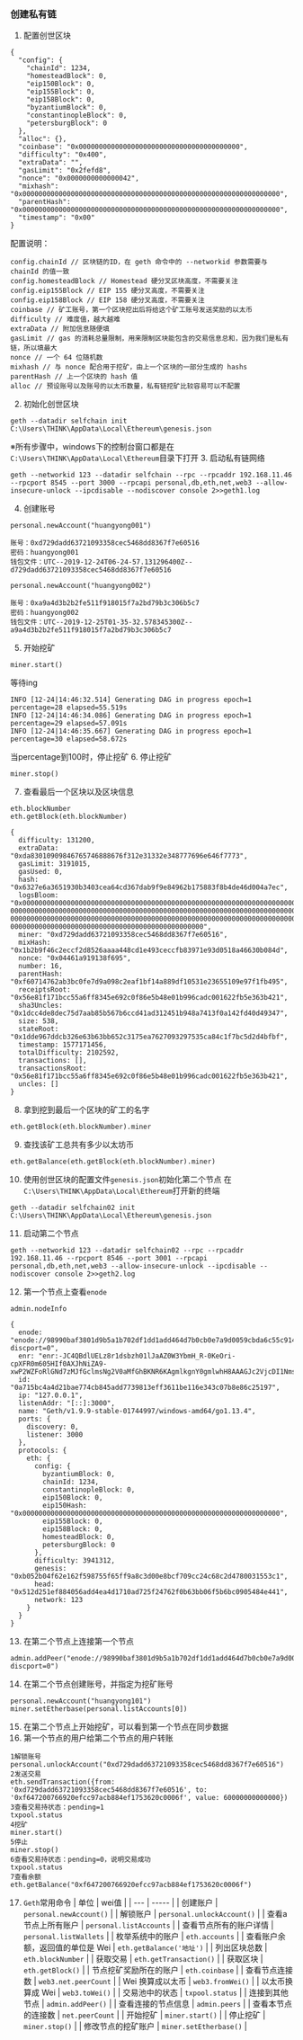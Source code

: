 ### 创建私有链
1. 配置创世区块
```
{
  "config": {
    "chainId": 1234,
    "homesteadBlock": 0,
    "eip150Block": 0,
    "eip155Block": 0,
    "eip158Block": 0,
    "byzantiumBlock": 0,
    "constantinopleBlock": 0,
    "petersburgBlock": 0
  },
  "alloc": {},
  "coinbase": "0x0000000000000000000000000000000000000000",
  "difficulty": "0x400",
  "extraData": "",
  "gasLimit": "0x2fefd8",
  "nonce": "0x0000000000000042",
  "mixhash": "0x0000000000000000000000000000000000000000000000000000000000000000",
  "parentHash": "0x0000000000000000000000000000000000000000000000000000000000000000",
  "timestamp": "0x00"
}
```
配置说明：
```
config.chainId // 区块链的ID，在 geth 命令中的 --networkid 参数需要与 chainId 的值一致
config.homesteadBlock // Homestead 硬分叉区块高度，不需要关注
config.eip155Block // EIP 155 硬分叉高度，不需要关注
config.eip158Block // EIP 158 硬分叉高度，不需要关注
coinbase // 矿工账号，第一个区块挖出后将给这个矿工账号发送奖励的以太币
difficulty // 难度值，越大越难
extraData // 附加信息随便填
gasLimit // gas 的消耗总量限制，用来限制区块能包含的交易信息总和，因为我们是私有链，所以填最大
nonce // 一个 64 位随机数
mixhash // 与 nonce 配合用于挖矿，由上一个区块的一部分生成的 hashs
parentHash // 上一个区块的 hash 值
alloc // 预设账号以及账号的以太币数量，私有链挖矿比较容易可以不配置
```
2. 初始化创世区块
```
geth --datadir selfchain init C:\Users\THINK\AppData\Local\Ethereum\genesis.json
```
※所有步骤中，windows下的控制台窗口都是在`C:\Users\THINK\AppData\Local\Ethereum`目录下打开
3. 启动私有链网络
```
geth --networkid 123 --datadir selfchain --rpc --rpcaddr 192.168.11.46 --rpcport 8545 --port 3000 --rpcapi personal,db,eth,net,web3 --allow-insecure-unlock --ipcdisable --nodiscover console 2>>geth1.log
```
4. 创建账号
```
personal.newAccount("huangyong001")
```
```
账号：0xd729dadd63721093358cec5468dd8367f7e60516
密码：huangyong001
钱包文件：UTC--2019-12-24T06-24-57.131296400Z--d729dadd63721093358cec5468dd8367f7e60516
```
```
personal.newAccount("huangyong002")
```
```
账号：0xa9a4d3b2b2fe511f918015f7a2bd79b3c306b5c7
密码：huangyong002
钱包文件：UTC--2019-12-25T01-35-32.578345300Z--a9a4d3b2b2fe511f918015f7a2bd79b3c306b5c7
```
5. 开始挖矿
```
miner.start()
```
等待ing
```
INFO [12-24|14:46:32.514] Generating DAG in progress epoch=1 percentage=28 elapsed=55.519s
INFO [12-24|14:46:34.086] Generating DAG in progress epoch=1 percentage=29 elapsed=57.091s
INFO [12-24|14:46:35.667] Generating DAG in progress epoch=1 percentage=30 elapsed=58.672s
```
当percentage到100时，停止挖矿
6. 停止挖矿
```
miner.stop()
```
7. 查看最后一个区块以及区块信息
```
eth.blockNumber
eth.getBlock(eth.blockNumber)
```
```
{
  difficulty: 131200,
  extraData: "0xda83010909846765746888676f312e31332e348777696e646f7773",
  gasLimit: 3191015,
  gasUsed: 0,
  hash: "0x6327e6a3651930b3403cea64cd367dab9f9e84962b175883f8b4de46d004a7ec",
  logsBloom: "0x000000000000000000000000000000000000000000000000000000000000000000000000000000000000000000000000000000000000000000000000000000000000000000000000
0000000000000000000000000000000000000000000000000000000000000000000000000000000000000000000000000000000000000000000000000000000000000000000000000000000000000000
0000000000000000000000000000000000000000000000000000000000000000000000000000000000000000000000000000000000000000000000000000000000000000000000000000000000000000
000000000000000000000000000000000000000000000000",
  miner: "0xd729dadd63721093358cec5468dd8367f7e60516",
  mixHash: "0x1b2b9f46c2eccf2d8526aaaa448cd1e493ceccfb83971e93d0518a46630b084d",
  nonce: "0x04461a919138f695",
  number: 16,
  parentHash: "0xf60714762ab3bc0fe7d9a098c2eaf1bf14a889df10531e23655109e97f1fb495",
  receiptsRoot: "0x56e81f171bcc55a6ff8345e692c0f86e5b48e01b996cadc001622fb5e363b421",
  sha3Uncles: "0x1dcc4de8dec75d7aab85b567b6ccd41ad312451b948a7413f0a142fd40d49347",
  size: 538,
  stateRoot: "0x1dde967ddcb326e63b63bb652c3175ea7627093297535ca84c1f7bc5d2d4bfbf",
  timestamp: 1577171456,
  totalDifficulty: 2102592,
  transactions: [],
  transactionsRoot: "0x56e81f171bcc55a6ff8345e692c0f86e5b48e01b996cadc001622fb5e363b421",
  uncles: []
}
```
8. 拿到挖到最后一个区块的矿工的名字
```
eth.getBlock(eth.blockNumber).miner
```
9. 查找该矿工总共有多少以太坊币
```
eth.getBalance(eth.getBlock(eth.blockNumber).miner)
```
10. 使用创世区块的配置文件`genesis.json`初始化第二个节点
在`C:\Users\THINK\AppData\Local\Ethereum`打开新的终端
```
geth --datadir selfchain02 init C:\Users\THINK\AppData\Local\Ethereum\genesis.json
```
11. 启动第二个节点
```
geth --networkid 123 --datadir selfchain02 --rpc --rpcaddr 192.168.11.46 --rpcport 8546 --port 3001 --rpcapi personal,db,eth,net,web3 --allow-insecure-unlock --ipcdisable --nodiscover console 2>>geth2.log
```
12. 第一个节点上查看`enode`
```
admin.nodeInfo
```
```
{
  enode: "enode://98990baf3801d9b5a1b702df1dd1add464d7b0cb0e7a9d0059cbda6c55c91445b6d5c4b6e96aae78c6d6dc12f49231b3025c1d177deecabd9447efb49f10ea62@127.0.0.1:3000?discport=0",
  enr: "enr:-JC4QBdlUELz8r1dsbzh01lJaAZ0W3YbmH_R-0KeOri-cpXFR0m605HIf0AXJhNiZA9-xwP2WZFoRlGNd7zMJfGclmsNg2V0aMfGhBKNR6KAgmlkgnY0gmlwhH8AAAGJc2VjcDI1NmsxoQKYmQuvOAHZtaG3At8d0a3UZNewyw56nQBZy9psVckURYN0Y3CCC7g",
  id: "0a715bc4a4d21bae774cb845add7739813eff3611be116e343c07b8e86c25197",
  ip: "127.0.0.1",
  listenAddr: "[::]:3000",
  name: "Geth/v1.9.9-stable-01744997/windows-amd64/go1.13.4",
  ports: {
    discovery: 0,
    listener: 3000
  },
  protocols: {
    eth: {
      config: {
        byzantiumBlock: 0,
        chainId: 1234,
        constantinopleBlock: 0,
        eip150Block: 0,
        eip150Hash: "0x0000000000000000000000000000000000000000000000000000000000000000",
        eip155Block: 0,
        eip158Block: 0,
        homesteadBlock: 0,
        petersburgBlock: 0
      },
      difficulty: 3941312,
      genesis: "0xb052b04f62e162f598755f65ff9a8c3d00e8bcf709cc24c68c2d4780031553c1",
      head: "0x512d251ef884056add4ea4d1710ad725f24762f0b63bb06f5b6bc0905484e441",
      network: 123
    }
  }
}
```
13. 在第二个节点上连接第一个节点
```
admin.addPeer("enode://98990baf3801d9b5a1b702df1dd1add464d7b0cb0e7a9d0059cbda6c55c91445b6d5c4b6e96aae78c6d6dc12f49231b3025c1d177deecabd9447efb49f10ea62@127.0.0.1:3000?discport=0")
```
14. 在第二个节点创建账号，并指定为挖矿账号
```
personal.newAccount("huangyong101")
miner.setEtherbase(personal.listAccounts[0])
```
15. 在第二个节点上开始挖矿，可以看到第一个节点在同步数据
16. 第一个节点的用户给第二个节点的用户转账
```
1解锁账号
personal.unlockAccount("0xd729dadd63721093358cec5468dd8367f7e60516")
2发送交易
eth.sendTransaction({from: '0xd729dadd63721093358cec5468dd8367f7e60516', to: '0xf647200766920efcc97acb884ef1753620c0006f', value: 60000000000000})
3查看交易持状态：pending=1
txpool.status
4挖矿
miner.start()
5停止
miner.stop()
6查看交易持状态：pending=0，说明交易成功
txpool.status
7查看余额
eth.getBalance("0xf647200766920efcc97acb884ef1753620c0006f")
```
17. `Geth`常用命令
|  单位  |  wei值  |
|  ---   |  -----  |
|  创建账户  |  `personal.newAccount()`  |
|  解锁账户  |  `personal.unlockAccount()`  |
|  查看a节点上所有账户  |  `personal.listAccounts`  |
|  查看节点所有的账户详情  |  `personal.listWallets`  |
|  枚举系统中的账户  |  `eth.accounts`  |
|  查看账户余额，返回值的单位是 Wei  |  `eth.getBalance('地址')`  |
|  列出区块总数  |  `eth.blockNumber`  |
|  获取交易  |  `eth.getTransaction()`  |
|  获取区块  |  `eth.getBlock()`  |
|  节点挖矿奖励所在的账户  |  `eth.coinbase`  |
|  查看节点连接数  |  `web3.net.peerCount`  |
|  Wei 换算成以太币  |  `web3.fromWei()`  |
|  以太币换算成 Wei  |  `web3.toWei()`  |
|  交易池中的状态  |  `txpool.status`  |
|  连接到其他节点  |  `admin.addPeer()`  |
|  查看连接的节点信息  |  `admin.peers`  |
|  查看本节点的连接数  |  `net.peerCount`  |
|  开始挖矿  |  `miner.start()`  |
|  停止挖矿  |  `miner.stop()`  |
|  修改节点的挖矿账户  |  `miner.setEtherbase()`  |

